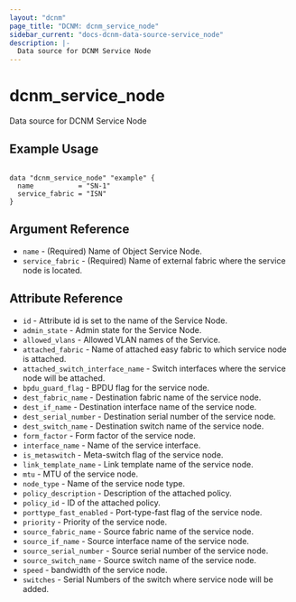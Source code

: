 ```yaml
---
layout: "dcnm"
page_title: "DCNM: dcnm_service_node"
sidebar_current: "docs-dcnm-data-source-service_node"
description: |-
  Data source for DCNM Service Node
---
```


# dcnm_service_node

Data source for DCNM Service Node

## Example Usage

```hcl

data "dcnm_service_node" "example" {
  name           = "SN-1"
  service_fabric = "ISN"
}

```

## Argument Reference 

* `name` - (Required) Name of Object Service Node.
* `service_fabric` - (Required) Name of external fabric where the service node is located.

## Attribute Reference

* `id` - Attribute id is set to the name of the Service Node.
* `admin_state` - Admin state for the Service Node.
* `allowed_vlans` - Allowed VLAN names of the Service.
* `attached_fabric` - Name of attached easy fabric to which service node is attached.
* `attached_switch_interface_name` - Switch interfaces where the service node will be attached.
* `bpdu_guard_flag` - BPDU flag for the service node.
* `dest_fabric_name` - Destination fabric name of the service node.
* `dest_if_name` - Destination interface name of the service node.
* `dest_serial_number` - Destination serial number of the service node.
* `dest_switch_name` - Destination switch name of the service node.
* `form_factor` - Form factor of the service node.
* `interface_name` - Name of the service interface.
* `is_metaswitch` - Meta-switch flag of the service node.
* `link_template_name` - Link template name of the service node.
* `mtu` - MTU of the service node.
* `node_type` - Name of the service node type.
* `policy_description` - Description of the attached policy.
* `policy_id` - ID of the attached policy.
* `porttype_fast_enabled` - Port-type-fast flag of the service node.
* `priority` - Priority of the service node.
* `source_fabric_name` - Source fabric name of the service node.
* `source_if_name` - Source interface name of the service node.
* `source_serial_number` - Source serial number of the service node.
* `source_switch_name` - Source switch name of the service node.
* `speed` - bandwidth of the service node.
* `switches` - Serial Numbers of the switch where service node will be added.
